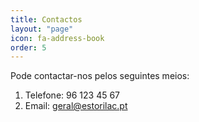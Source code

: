 ```yaml
---
title: Contactos
layout: "page"
icon: fa-address-book
order: 5
---
```


Pode contactar-nos pelos seguintes meios:

1. Telefone: 96 123 45 67
2. Email: geral@estorilac.pt

